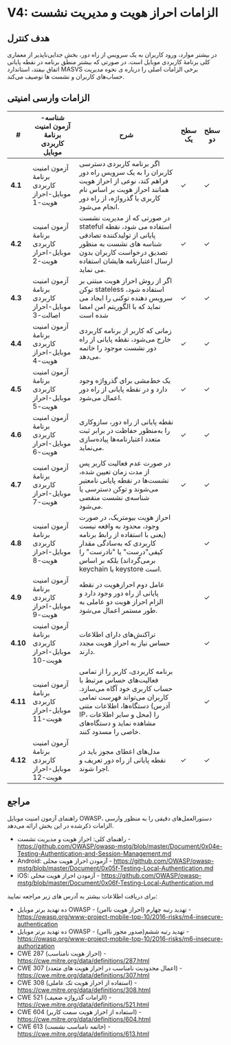 # V4: الزامات احراز هویت و مدیریت نشست

## هدف کنترل

در بیشتر موارد، ورود کاربران به یک سرویس از راه دور، بخش جدایی‌ناپذیر از معماری کلی برنامۀ کاربردی موبایل است. در صورتی که بیشتر منطق برنامه در نقطه پایانی اتفاق بیفتد، استاندارد MASVS برخی الزامات اصلی را درباره ی نحوه مدیریت حساب‌های کاربران و نشست ها توصیف می‌کند.

## الزامات وارسی امنیتی

| # | شناسه-آزمون امنیت برنامۀ کاربردی موبایل | شرح | سطح یک | سطح دو |
| -- | -------- | ---------------------- | - | - |
| **4.1** | آزمون امنیت برنامۀ کاربردی موبایل-احراز هویت-1 | اگر برنامه کاربردی دسترسی کاربران را به یک سرویس راه دور فراهم کند، نوعی از احراز هویت همانند احراز هویت بر اساس نام کاربری یا گذرواژه، از راه دور انجام می‌شود. | ✓ | ✓ |
| **4.2** | آزمون امنیت برنامۀ کاربردی موبایل-احراز هویت-2 | در صورتی که از مدیریت نشست stateful استفاده می شود، نقطه پایانی از تولیدکننده تصادفی شناسه های نشست به منظور تصدیق درخواست کاربران بدون ارسال اعتبارنامه هایشان استفاده می نماید. | ✓ | ✓ |
| **4.3** | آزمون امنیت برنامۀ کاربردی موبایل-احراز اصالت-3 | اگر از روش احراز هویت مبتنی بر توکن stateless استفاده شود، سرویس دهنده توکنی را ایجاد می نماید که با الگوریتم امن امضا شده است | ✓ | ✓ |
| **4.4** | آزمون امنیت برنامۀ کاربردی موبایل-احراز هویت-4 | زمانی که کاربر از برنامه کاربردی خارج می‌شود، نقطه پایانی از راه دور نشست موجود را خاتمه می‌دهد. | ✓ | ✓ |
| **4.5** | آزمون امنیت برنامۀ کاربردی موبایل-احراز هویت-5 | یک خط‌مشی برای گذرواژه وجود دارد و در نقطه پایانی از راه دور اعمال می‌شود. | ✓ | ✓ |
| **4.6** | آزمون امنیت برنامۀ کاربردی موبایل-احراز هویت-6 | نقطه پایانی از راه دور، سازوکاری را به‌منظور حفاظت در برابر ثبت متعدد اعتبارنامه‌ها پیاده‌سازی می‌نماید. | ✓ | ✓ |
| **4.7** | آزمون امنیت برنامۀ کاربردی موبایل-احراز هویت-7 | در صورت عدم فعالیت کاربر پس از مدت زمان تعیین شده، نشست‌ها در نقطه پایانی نامعتبر می‌شوند و توکن دسترسی یا شناسه‌ی نشست منقضی می‌شود. | ✓ | ✓ |
| **4.8** | آزمون امنیت برنامۀ کاربردی موبایل-احراز هویت-8 | احراز هویت بیومتریک، در صورت وجود، محدود به واقعه نیست (یعنی با استفاده از رابط برنامه کاربردی که به‌سادگی مقدار کیفی"درست" یا "نادرست" را برمی‌گرداند) بلکه بر اساس keychain یا keystore است. | | ✓ |
| **4.9** | آزمون امنیت برنامۀ کاربردی موبایل-احراز هویت-9 | عامل دوم احرازهویت در نقطه پایانی از راه دور وجود دارد و الزام احراز هویت دو عاملی به طور مستمر اعمال می‌شود.  | | ✓ |
| **4.10** | آزمون امنیت برنامۀ کاربردی موبایل-احراز هویت-10 | تراکنش‌های دارای اطلاعات حساس نیاز به احراز هویت مجدد دارند. | | ✓ |
| **4.11** | آزمون امنیت برنامۀ کاربردی موبایل-احراز هویت-11 | برنامه کاربردی، کاربر را از تمامی فعالیت‌های حساس مرتبط با حساب کاربری خود آگاه می‌سازد. کاربران می‌تواند فهرست تمامی دستگاه‌ها، اطلاعات متنی (آدرس IP، محل و سایر اطلاعات) را مشاهده نماید و دستگاه‌های خاصی را مسدود کنند. | | ✓ |
| **4.12** | آزمون امنیت برنامۀ کاربردی موبایل-احراز هویت-12 | مدل‌های اعطای مجوز باید در نقطه پایانی از راه دور تعریف و اجرا شوند. | ✓ | ✓ |

## مراجع

راهنمای آزمون امنیت موبایل OWASP، دستورالعمل‌های دقیقی را به منظور وارسی الزامات ذکرشده در این بخش ارائه می‌دهد.

- راهنمای کلی: احراز هویت و مدیریت نشست - <https://github.com/OWASP/owasp-mstg/blob/master/Document/0x04e-Testing-Authentication-and-Session-Management.md>
- Android: آزمودن احراز هویت محلی - <https://github.com/OWASP/owasp-mstg/blob/master/Document/0x05f-Testing-Local-Authentication.md>
- iOS: آزمودن احراز هویت محلی - <https://github.com/OWASP/owasp-mstg/blob/master/Document/0x06f-Testing-Local-Authentication.md>

برای دریافت اطلاعات بیشتر به آدرس های زیر مراجعه نمایید:

- ده تهدید برتر موبایل OWASP - تهدید رتبه چهارم (احراز هویت ناامن) - <https://owasp.org/www-project-mobile-top-10/2016-risks/m4-insecure-authentication>
- ده تهدید برتر موبایل OWASP - تهدید رتبه ششم(صدور مجوز ناامن) - <https://owasp.org/www-project-mobile-top-10/2016-risks/m6-insecure-authorization>
- CWE 287 (احراز هویت نامناسب) - <https://cwe.mitre.org/data/definitions/287.html>
- CWE 307 (اعمال محدودیت نامناسب در احراز هویت های متعدد) - <https://cwe.mitre.org/data/definitions/307.html>
- CWE 308 (استفاده از احراز هویت تک عاملی) - <https://cwe.mitre.org/data/definitions/308.html>
- CWE 521 (الزامات گذرواژه ضعیف) - <https://cwe.mitre.org/data/definitions/521.html>
- CWE 604 (استفاده از احراز هویت سمت کاربر) - <https://cwe.mitre.org/data/definitions/604.html>
- CWE 613 (خاتمه نامناسب نشست) - <https://cwe.mitre.org/data/definitions/613.html>
